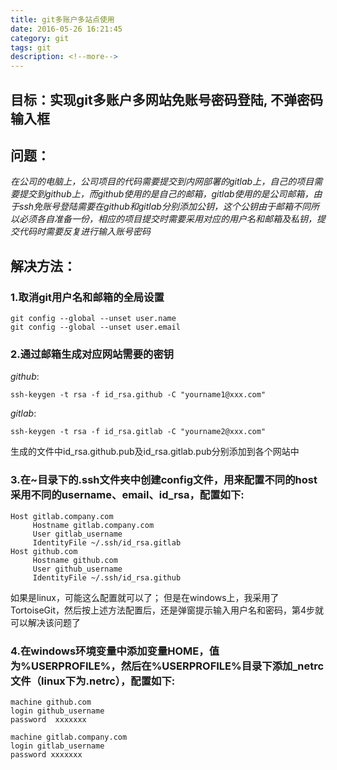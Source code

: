 ```yaml
---
title: git多账户多站点使用
date: 2016-05-26 16:21:45
category: git
tags: git
description: <!--more-->
---
```



## 目标：实现git多账户多网站免账号密码登陆, 不弹密码输入框


## 问题：
*在公司的电脑上，公司项目的代码需要提交到内网部署的gitlab上，自己的项目需要提交到github上，而github使用的是自己的邮箱，gitlab使用的是公司邮箱，由于ssh免账号登陆需要在github和gitlab分别添加公钥，这个公钥由于邮箱不同所以必须各自准备一份，相应的项目提交时需要采用对应的用户名和邮箱及私钥，提交代码时需要反复进行输入账号密码*


## 解决方法：
### 1.取消git用户名和邮箱的全局设置
```git
git config --global --unset user.name
git config --global --unset user.email
```

### 2.通过邮箱生成对应网站需要的密钥
*github*:
```
ssh-keygen -t rsa -f id_rsa.github -C "yourname1@xxx.com"
```
*gitlab*:
```
ssh-keygen -t rsa -f id_rsa.gitlab -C "yourname2@xxx.com"
```
生成的文件中id_rsa.github.pub及id_rsa.gitlab.pub分别添加到各个网站中

### 3.在~目录下的.ssh文件夹中创建config文件，用来配置不同的host采用不同的username、email、id_rsa，配置如下:
```
Host gitlab.company.com
     Hostname gitlab.company.com  
     User gitlab_username
     IdentityFile ~/.ssh/id_rsa.gitlab
Host github.com
     Hostname github.com
     User github_username
     IdentityFile ~/.ssh/id_rsa.github
```
如果是linux，可能这么配置就可以了；
但是在windows上，我采用了TortoiseGit，然后按上述方法配置后，还是弹窗提示输入用户名和密码，第4步就可以解决该问题了

### 4.在windows环境变量中添加变量HOME，值为%USERPROFILE%，然后在%USERPROFILE%目录下添加_netrc文件（linux下为.netrc），配置如下:
```
machine github.com
login github_username
password  xxxxxxx

machine gitlab.company.com
login gitlab_username
password xxxxxxx
```
